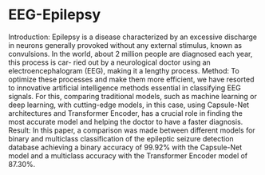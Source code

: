 # EEG-Epilepsy
Introduction: Epilepsy is a disease characterized by an excessive discharge in neurons generally provoked without any external stimulus, known as convulsions. In the world, about 2 million people are diagnosed each year, this process is car-
ried out by a neurological doctor using an electroencephalogram (EEG), making it a lengthy process.
Method: To optimize these processes and make them more efficient, we have resorted to innovative artificial intelligence methods essential in classifying EEG signals. For this, comparing traditional models, such as machine learning or deep
learning, with cutting-edge models, in this case, using Capsule-Net architectures and Transformer Encoder, has a crucial role in finding the most accurate model and helping the doctor to have a faster diagnosis.
Result: In this paper, a comparison was made between different models for binary and multiclass classification of the epileptic seizure detection database achieving a binary accuracy of 99.92% with the Capsule-Net model and a multiclass accuracy with the Transformer Encoder model of 87.30%.
